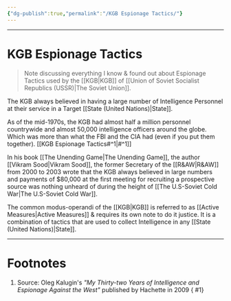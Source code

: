 ```yaml
---
{"dg-publish":true,"permalink":"/KGB Espionage Tactics/"}
---
```



---
# KGB Espionage Tactics
> Note discussing everything I know & found out about Espionage Tactics used by the [[KGB\|KGB]] of [[Union of Soviet Socialist Republics (USSR)\|The Soviet Union]].

The KGB always believed in having a large number of Intelligence Personnel at their service in a Target [[State (United Nations)\|State]].

As of the mid-1970s, the KGB had almost half a million personnel countrywide and almost 50,000 intelligence officers around the globe. Which was more than what the FBI and the CIA had (even if you put them together). [[KGB Espionage Tactics#^1\|#^1]]

In his book [[The Unending Game\|The Unending Game]], the author [[Vikram Sood\|Vikram Sood]], the former Secretary of the [[R&AW\|R&AW]] from 2000 to 2003 wrote that the KGB always believed in large numbers and payments of $80,000 at the first meeting for recruiting a prospective source was nothing unheard of during the height of [[The U.S-Soviet Cold War\|The U.S-Soviet Cold War]].

The common modus-operandi of the [[KGB\|KGB]] is referred to as [[Active Measures\|Active Measures]] & requires its own note to do it justice. It is a combination of tactics that are used to collect Intelligence in any [[State (United Nations)\|State]].

---
# Footnotes
1. Source: Oleg Kalugin's *"My Thirty-two Years of Intelligence and Espionage Against the West"* published by Hachette in 2009
{ #1}
